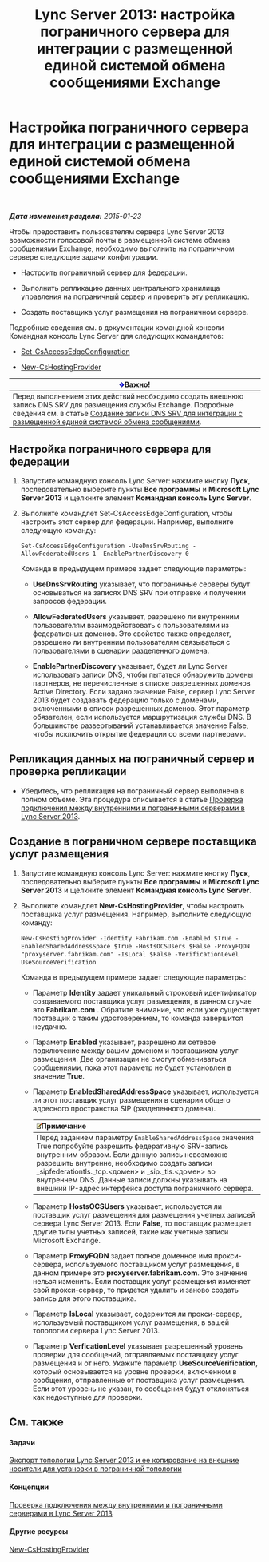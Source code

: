 ﻿---
title: 'Lync Server 2013: настройка пограничного сервера для интеграции с размещенной единой системой обмена сообщениями Exchange'
TOCTitle: Настройка пограничного сервера для интеграции с размещенной единой системой обмена сообщениями Exchange
ms:assetid: ede3f2f9-f412-418e-a705-8d8ec98176c5
ms:mtpsurl: https://technet.microsoft.com/ru-ru/library/Gg399075(v=OCS.15)
ms:contentKeyID: 49311578
ms.date: 05/19/2016
mtps_version: v=OCS.15
ms.translationtype: HT
---

# Настройка пограничного сервера для интеграции с размещенной единой системой обмена сообщениями Exchange

 

_**Дата изменения раздела:** 2015-01-23_

Чтобы предоставить пользователям сервера Lync Server 2013 возможности голосовой почты в размещенной системе обмена сообщениями Exchange, необходимо выполнить на пограничном сервере следующие задачи конфигурации.

  - Настроить пограничный сервер для федерации.

  - Выполнить репликацию данных центрального хранилища управления на пограничный сервер и проверить эту репликацию.

  - Создать поставщика услуг размещения на пограничном сервере.

Подробные сведения см. в документации командной консоли Командная консоль Lync Server для следующих командлетов:

  - [Set-CsAccessEdgeConfiguration](set-csaccessedgeconfiguration.md)

  - [New-CsHostingProvider](new-cshostingprovider.md)

<table>
<thead>
<tr class="header">
<th><img src="images/JJ618369.important(OCS.15).gif" title="important" alt="important" />Важно!</th>
</tr>
</thead>
<tbody>
<tr class="odd">
<td>Перед выполнением этих действий необходимо создать внешнюю запись DNS SRV для размещения службы Exchange. Подробные сведения см. в статье <a href="lync-server-2013-create-a-dns-srv-record-for-integration-with-hosted-exchange-um.md">Создание записи DNS SRV для интеграции с размещенной единой системой обмена сообщениями</a>.</td>
</tr>
</tbody>
</table>


## Настройка пограничного сервера для федерации

1.  Запустите командную консоль Lync Server: нажмите кнопку **Пуск**, последовательно выберите пункты **Все программы** и **Microsoft Lync Server 2013** и щелкните элемент **Командная консоль Lync Server**.

2.  Выполните командлет Set-CsAccessEdgeConfiguration, чтобы настроить этот сервер для федерации. Например, выполните следующую команду:
    
        Set-CsAccessEdgeConfiguration -UseDnsSrvRouting -AllowFederatedUsers 1 -EnablePartnerDiscovery 0
    
    Команда в предыдущем примере задает следующие параметры:
    
      - **UseDnsSrvRouting** указывает, что пограничные серверы будут основываться на записях DNS SRV при отправке и получении запросов федерации.
    
      - **AllowFederatedUsers** указывает, разрешено ли внутренним пользователям взаимодействовать с пользователями из федеративных доменов. Это свойство также определяет, разрешено ли внутренним пользователям связываться с пользователями в сценарии разделенного домена.
    
      - **EnablePartnerDiscovery** указывает, будет ли Lync Server использовать записи DNS, чтобы пытаться обнаружить домены партнеров, не перечисленные в списке разрешенных доменов Active Directory. Если задано значение False, сервер Lync Server 2013 будет создавать федерацию только с доменами, включенными в список разрешенных доменов. Этот параметр обязателен, если используется маршрутизация службы DNS. В большинстве развертываний устанавливается значение False, чтобы исключить открытие федерации со всеми партнерами.

## Репликация данных на пограничный сервер и проверка репликации

  - Убедитесь, что репликация на пограничный сервер выполнена в полном объеме. Эта процедура описывается в статье [Проверка подключения между внутренними и пограничными серверами в Lync Server 2013](lync-server-2013-verify-connectivity-between-internal-servers-and-edge-servers.md).

## Создание в пограничном сервере поставщика услуг размещения

1.  Запустите командную консоль Lync Server: нажмите кнопку **Пуск**, последовательно выберите пункты **Все программы** и **Microsoft Lync Server 2013** и щелкните элемент **Командная консоль Lync Server**.

2.  Выполните командлет **New-CsHostingProvider**, чтобы настроить поставщика услуг размещения. Например, выполните следующую команду:
    
        New-CsHostingProvider -Identity Fabrikam.com -Enabled $True -EnabledSharedAddressSpace $True -HostsOCSUsers $False -ProxyFQDN "proxyserver.fabrikam.com" -IsLocal $False -VerificationLevel UseSourceVerification
    
    Команда в предыдущем примере задает следующие параметры:
    
      - Параметр **Identity** задает уникальный строковый идентификатор создаваемого поставщика услуг размещения, в данном случае это **Fabrikam.com** . Обратите внимание, что если уже существует поставщик с таким удостоверением, то команда завершится неудачно.
    
      - Параметр **Enabled** указывает, разрешено ли сетевое подключение между вашим доменом и поставщиком услуг размещения. Две организации не смогут обмениваться сообщениями, пока этот параметр не будет установлен в значение **True**.
    
      - Параметр **EnabledSharedAddressSpace** указывает, используется ли этот поставщик услуг размещения в сценарии общего адресного пространства SIP (разделенного домена).
        
        <table>
        <thead>
        <tr class="header">
        <th><img src="images/Gg398412.note(OCS.15).gif" title="note" alt="note" />Примечание</th>
        </tr>
        </thead>
        <tbody>
        <tr class="odd">
        <td>Перед заданием параметру <code>EnableSharedAddressSpace</code> значения True попробуйте разрешить федеративную SRV-запись внутренним образом. Если данную запись невозможно разрешить внутренне, необходимо создать записи _sipfederationtls._tcp.&lt;домен&gt; и _sip._tls.&lt;домен&gt; во внутреннем DNS. Данные записи должны указывать на внешний IP-адрес интерфейса доступа пограничного сервера.</td>
        </tr>
        </tbody>
        </table>
    
      - Параметр **HostsOCSUsers** указывает, используется ли поставщик услуг размещения для размещения учетных записей сервера Lync Server 2013. Если **False**, то поставщик размещает другие типы учетных записей, такие как учетные записи Microsoft Exchange.
    
      - Параметр **ProxyFQDN** задает полное доменное имя прокси-сервера, используемого поставщиком услуг размещения, в данном примере это **proxyserver.fabrikam.com**. Это значение нельзя изменить. Если поставщик услуг размещения изменяет свой прокси-сервер, то придется удалить и заново создать запись для этого поставщика.
    
      - Параметр **IsLocal** указывает, содержится ли прокси-сервер, используемый поставщиком услуг размещения, в вашей топологии сервера Lync Server 2013.
    
      - Параметр **VerficationLevel** указывает разрешенный уровень проверки для сообщений, отправляемых поставщику услуг размещения и от него. Укажите параметр **UseSourceVerification**, который основывается на уровне проверки, включенном в сообщения, отправленные от поставщика услуг размещения. Если этот уровень не указан, то сообщения будут отклоняться как недоступные для проверки.

## См. также

#### Задачи

[Экспорт топологии Lync Server 2013 и ее копирование на внешние носители для установки в пограничной топологии](lync-server-2013-export-your-topology-and-copy-it-to-external-media-for-edge-installation.md)  

#### Концепции

[Проверка подключения между внутренними и пограничными серверами в Lync Server 2013](lync-server-2013-verify-connectivity-between-internal-servers-and-edge-servers.md)  

#### Другие ресурсы

[New-CsHostingProvider](new-cshostingprovider.md)

